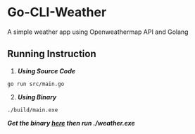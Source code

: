 # Go-CLI-Weather
A simple weather app using Openweathermap API and Golang

## Running Instruction
1. ***Using Source Code***
```
go run src/main.go
```
2. ***Using Binary***
```
./build/main.exe
```

***Get the binary [here](https://github.com/bera5186/Go-CLI-Weather/releases/download/v1.0.0-alpha/weathe.exe) then run ./weather.exe***